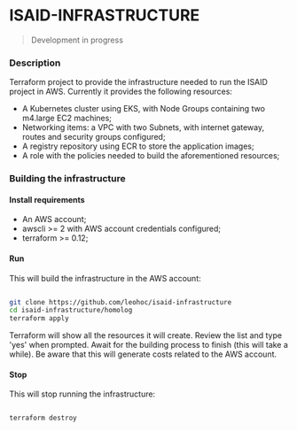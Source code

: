 # ISAID-INFRASTRUCTURE

> Development in progress

### Description

Terraform project to provide the infrastructure needed to run the ISAID project in AWS.
Currently it provides the following resources:

  * A Kubernetes cluster using EKS, with Node Groups containing two m4.large EC2 machines;
  * Networking items: a VPC with two Subnets, with internet gateway, routes and security groups configured;
  * A registry repository using ECR to store the application images;
  * A role with the policies needed to build the aforementioned resources; 

### Building the infrastructure

#### Install requirements

- An AWS account;
- awscli >= 2 with AWS account credentials configured;
- terraform >= 0.12;

#### Run

This will build the infrastructure in the AWS account:

```bash

git clone https://github.com/leohoc/isaid-infrastructure
cd isaid-infrastructure/homolog
terraform apply

```

Terraform will show all the resources it will create. Review the list and type 'yes' when prompted.
Await for the building process to finish (this will take a while).
Be aware that this will generate costs related to the AWS account. 

#### Stop

This will stop running the infrastructure:

```bash

terraform destroy

```
